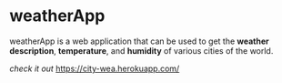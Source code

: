 # weatherApp

weatherApp is a web application that can be used to get the **weather description**, **temperature**, and **humidity** of various cities of the world.

*check it out* https://city-wea.herokuapp.com/
